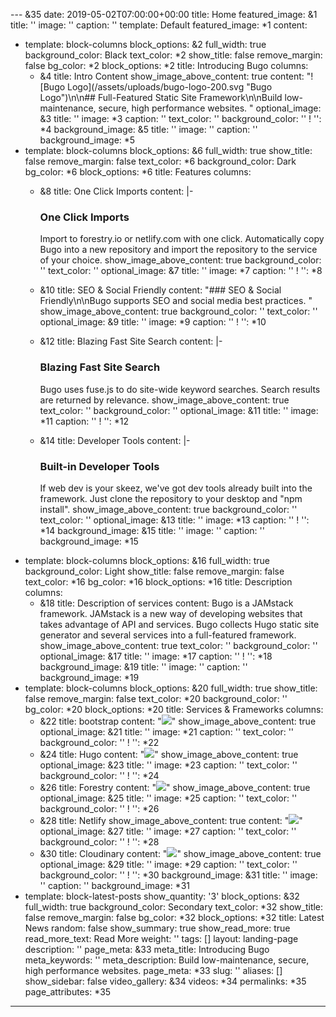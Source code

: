 --- &35
date: 2019-05-02T07:00:00+00:00
title: Home
featured_image: &1
  title: ''
  image: ''
  caption: ''
  template: Default
  featured_image: *1
content:
- template: block-columns
  block_options: &2
    full_width: true
    background_color: Black
    text_color: *2
    show_title: false
    remove_margin: false
    bg_color: *2
    block_options: *2
  title: Introducing Bugo
  columns:
  - &4
    title: Intro Content
    show_image_above_content: true
    content: "![Bugo Logo](/assets/uploads/bugo-logo-200.svg \"Bugo Logo\")\n\n##
      Full-Featured Static Site Framework\n\nBuild low-maintenance, secure, high performance
      websites. "
    optional_image: &3
      title: ''
      image: *3
      caption: ''
    text_color: ''
    background_color: ''
    ! '': *4
  background_image: &5
    title: ''
    image: ''
    caption: ''
    background_image: *5
- template: block-columns
  block_options: &6
    full_width: true
    show_title: false
    remove_margin: false
    text_color: *6
    background_color: Dark
    bg_color: *6
    block_options: *6
  title: Features
  columns:
  - &8
    title: One Click Imports
    content: |-
      ### One Click Imports

      Import to forestry.io or netlify.com with one click. Automatically copy Bugo into a new repository and import the repository to the service of your choice.
    show_image_above_content: true
    background_color: ''
    text_color: ''
    optional_image: &7
      title: ''
      image: *7
      caption: ''
    ! '': *8
  - &10
    title: SEO & Social Friendly
    content: "### SEO & Social Friendly\n\nBugo supports SEO and social media best
      practices. "
    show_image_above_content: true
    background_color: ''
    text_color: ''
    optional_image: &9
      title: ''
      image: *9
      caption: ''
    ! '': *10
  - &12
    title: Blazing Fast Site Search
    content: |-
      ### Blazing Fast Site Search

      Bugo uses fuse.js to do site-wide keyword searches. Search results are returned by relevance.
    show_image_above_content: true
    text_color: ''
    background_color: ''
    optional_image: &11
      title: ''
      image: *11
      caption: ''
    ! '': *12
  - &14
    title: Developer Tools
    content: |-
      ### Built-in Developer Tools

      If web dev is your skeez, we've got dev tools already built into the framework. Just clone the repository to your desktop and "npm install".
    show_image_above_content: true
    background_color: ''
    text_color: ''
    optional_image: &13
      title: ''
      image: *13
      caption: ''
    ! '': *14
  background_image: &15
    title: ''
    image: ''
    caption: ''
    background_image: *15
- template: block-columns
  block_options: &16
    full_width: true
    background_color: Light
    show_title: false
    remove_margin: false
    text_color: *16
    bg_color: *16
    block_options: *16
  title: Description
  columns:
  - &18
    title: Description of services
    content: Bugo is a JAMstack framework. JAMstack is a new way of developing websites
      that takes advantage of API and services. Bugo collects Hugo static site generator
      and several services into a full-featured framework.
    show_image_above_content: true
    text_color: ''
    background_color: ''
    optional_image: &17
      title: ''
      image: *17
      caption: ''
    ! '': *18
  background_image: &19
    title: ''
    image: ''
    caption: ''
    background_image: *19
- template: block-columns
  block_options: &20
    full_width: true
    show_title: false
    remove_margin: false
    text_color: *20
    background_color: ''
    bg_color: *20
    block_options: *20
  title: Services & Frameworks
  columns:
  - &22
    title: bootstrap
    content: "![](/assets/uploads/boostrap-logo.svg)"
    show_image_above_content: true
    optional_image: &21
      title: ''
      image: *21
      caption: ''
    text_color: ''
    background_color: ''
    ! '': *22
  - &24
    title: Hugo
    content: "![](/assets/uploads/hugo-logo-wide-1.svg)"
    show_image_above_content: true
    optional_image: &23
      title: ''
      image: *23
      caption: ''
    text_color: ''
    background_color: ''
    ! '': *24
  - &26
    title: Forestry
    content: "![](/assets/uploads/forestry-pos-full.svg)"
    show_image_above_content: true
    optional_image: &25
      title: ''
      image: *25
      caption: ''
    text_color: ''
    background_color: ''
    ! '': *26
  - &28
    title: Netlify
    show_image_above_content: true
    content: "![](/assets/uploads/full-logo-light.svg)"
    optional_image: &27
      title: ''
      image: *27
      caption: ''
    text_color: ''
    background_color: ''
    ! '': *28
  - &30
    title: Cloudinary
    content: "![](/assets/uploads/cloudinary_100.png)"
    show_image_above_content: true
    optional_image: &29
      title: ''
      image: *29
      caption: ''
    text_color: ''
    background_color: ''
    ! '': *30
  background_image: &31
    title: ''
    image: ''
    caption: ''
    background_image: *31
- template: block-latest-posts
  show_quantity: '3'
  block_options: &32
    full_width: true
    background_color: Secondary
    text_color: *32
    show_title: false
    remove_margin: false
    bg_color: *32
    block_options: *32
  title: Latest News
  random: false
  show_summary: true
  show_read_more: true
  read_more_text: Read More
weight: ''
tags: []
layout: landing-page
description: ''
page_meta: &33
  meta_title: Introducing Bugo
  meta_keywords: ''
  meta_description: Build low-maintenance, secure, high performance websites.
  page_meta: *33
slug: ''
aliases: []
show_sidebar: false
video_gallery: &34
  videos: *34
permalinks: *35
page_attributes: *35

---
